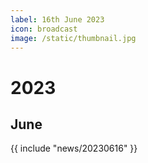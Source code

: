 ```yaml
---
label: 16th June 2023
icon: broadcast
image: /static/thumbnail.jpg
---
```


# 2023
## June

{{ include "news/20230616" }}